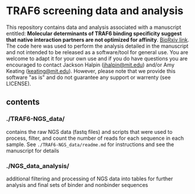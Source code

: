 # TRAF6 screening data and analysis
This repository contains data and analysis associated with a manuscript entitled: **Molecular determinants of TRAF6 binding specificity suggest that native interaction partners are not optimized for affinity**. [BioRxiv link](https://www.biorxiv.org/content/10.1101/2022.05.08.491058v3). The code here was used to perform the analysis detailed in the manuscript and not intended to be released as a software/tool for general use. You are welcome to adapt it for your own use and if you do have questions you are encouraged to contact Jackson Halpin (jhalpin@mit.edu) and/or Amy Keating (keating@mit.edu). However, please note that we provide this software "as is" and do not guarantee any support or warrenty (see LICENSE).
<br>


## contents


### ./TRAF6-NGS_data/
contains the raw NGS data (fastq files) and scripts that were used to process, filter, and count the number of reads for each sequence in each sample. See `./TRAF6-NGS_data/readme.md` for instructions and see the manuscript for details
 

### ./NGS_data_analysis/
additional filtering and processing of NGS data into tables for further analysis and final sets of binder and nonbinder sequences


